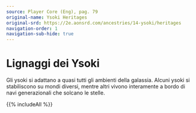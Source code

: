```yaml
---
source: Player Core (Eng), pag. 79
original-name: Ysoki Heritages
original-srd: https://2e.aonsrd.com/ancestries/14-ysoki/heritages
navigation-order: 1
navigation-sub-hide: true
---
```


# Lignaggi dei Ysoki

Gli ysoki si adattano a quasi tutti gli ambienti della galassia. Alcuni ysoki si
stabiliscono su mondi diversi, mentre altri vivono interamente a bordo di navi
generazionali che solcano le stelle.

{{% includeAll %}}
